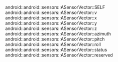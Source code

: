 android::android::sensors::ASensorVector::SELF
android::android::sensors::ASensorVector::v
android::android::sensors::ASensorVector::x
android::android::sensors::ASensorVector::y
android::android::sensors::ASensorVector::z
android::android::sensors::ASensorVector::azimuth
android::android::sensors::ASensorVector::pitch
android::android::sensors::ASensorVector::roll
android::android::sensors::ASensorVector::status
android::android::sensors::ASensorVector::reserved